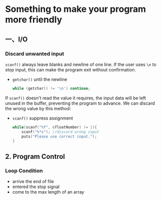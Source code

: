 # Something to make your program more friendly

## 一、I/O

### Discard unwanted input

`scanf()` always leave blanks and newline of one line. If the user uses `\n` to stop input, this can make the program exit without confirmation.

* `getchar()` until the newline

  ```C
  while (getchar() != '\n') continue;
  ```

If `scanf()` doesn't read the value it requires, the input data will be left unused in the buffer, preventing the program to advance. We can discard the wrong value by this method:

* `scanf()` suppress assignment

  ```C
  while(scanf("%f", &floatNumber) != 1){
      scanf("%*s"); //discard wrong input
      puts("Please use correct input.");
  }
  ```

  



## 2. Program Control

### Loop Condition

* arrive the end of file
* entered the stop signal
* come to the max length of an array